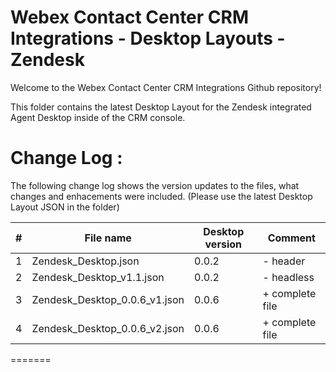 # Webex Contact Center CRM Integrations - Desktop Layouts - Zendesk

Welcome to the Webex Contact Center CRM Integrations Github repository!

This folder contains the latest Desktop Layout for the Zendesk integrated Agent Desktop inside of the CRM console.

# Change Log :

The following change log shows the version updates to the files, what changes and enhacements were included.
(Please use the latest Desktop Layout JSON in the folder)

| #   | File name                     | Desktop version | Comment         |
| --- | ----------------------------- | --------------- | --------------- |
| 1   | Zendesk_Desktop.json          | 0.0.2           | - header        |
| 2   | Zendesk_Desktop_v1.1.json     | 0.0.2           | - headless      |
| 3   | Zendesk_Desktop_0.0.6_v1.json | 0.0.6           | + complete file |
| 4   | Zendesk_Desktop_0.0.6_v2.json | 0.0.6           | + complete file |
=======
